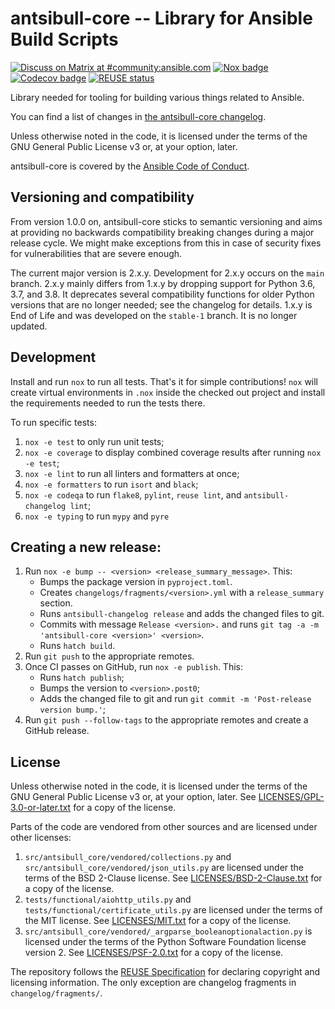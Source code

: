 <!--
Copyright (c) Ansible Project
GNU General Public License v3.0+ (see LICENSES/GPL-3.0-or-later.txt or https://www.gnu.org/licenses/gpl-3.0.txt)
SPDX-License-Identifier: GPL-3.0-or-later
-->

# antsibull-core -- Library for Ansible Build Scripts
[![Discuss on Matrix at #community:ansible.com](https://img.shields.io/matrix/community:ansible.com.svg?server_fqdn=ansible-accounts.ems.host&label=Discuss%20on%20Matrix%20at%20%23community:ansible.com&logo=matrix)](https://matrix.to/#/#community:ansible.com)
[![Nox badge](https://github.com/ansible-community/antsibull-core/actions/workflows/nox.yml/badge.svg)](https://github.com/ansible-community/antsibull-core/actions/workflows/nox.yml)
[![Codecov badge](https://img.shields.io/codecov/c/github/ansible-community/antsibull-core)](https://codecov.io/gh/ansible-community/antsibull-core)
[![REUSE status](https://api.reuse.software/badge/github.com/ansible-community/antsibull-core)](https://api.reuse.software/info/github.com/ansible-community/antsibull-core)

Library needed for tooling for building various things related to Ansible.

You can find a list of changes in [the antsibull-core changelog](./CHANGELOG.rst).

Unless otherwise noted in the code, it is licensed under the terms of the GNU
General Public License v3 or, at your option, later.

antsibull-core is covered by the [Ansible Code of Conduct](https://docs.ansible.com/ansible/latest/community/code_of_conduct.html).

## Versioning and compatibility

From version 1.0.0 on, antsibull-core sticks to semantic versioning and aims at providing no backwards compatibility breaking changes during a major release cycle. We might make exceptions from this in case of security fixes for vulnerabilities that are severe enough.

The current major version is 2.x.y. Development for 2.x.y occurs on the `main` branch. 2.x.y mainly differs from 1.x.y by dropping support for Python 3.6, 3.7, and 3.8. It deprecates several compatibility functions for older Python versions that are no longer needed; see the changelog for details. 1.x.y is End of Life and was developed on the `stable-1` branch. It is no longer updated.

## Development

Install and run `nox` to run all tests. That's it for simple contributions!
`nox` will create virtual environments in `.nox` inside the checked out project
and install the requirements needed to run the tests there.

To run specific tests:

1. `nox -e test` to only run unit tests;
2. `nox -e coverage` to display combined coverage results after running `nox -e
   test`;
3. `nox -e lint` to run all linters and formatters at once;
4. `nox -e formatters` to run `isort` and `black`;
3. `nox -e codeqa` to run `flake8`, `pylint`, `reuse lint`, and `antsibull-changelog lint`;
6. `nox -e typing` to run `mypy` and `pyre`

## Creating a new release:

1. Run `nox -e bump -- <version> <release_summary_message>`. This:
   * Bumps the package version in `pyproject.toml`.
   * Creates `changelogs/fragments/<version>.yml` with a `release_summary` section.
   * Runs `antsibull-changelog release` and adds the changed files to git.
   * Commits with message `Release <version>.` and runs `git tag -a -m 'antsibull-core <version>' <version>`.
   * Runs `hatch build`.
2. Run `git push` to the appropriate remotes.
3. Once CI passes on GitHub, run `nox -e publish`. This:
   * Runs `hatch publish`;
   * Bumps the version to `<version>.post0`;
   * Adds the changed file to git and run `git commit -m 'Post-release version bump.'`;
4. Run `git push --follow-tags` to the appropriate remotes and create a GitHub release.

## License

Unless otherwise noted in the code, it is licensed under the terms of the GNU
General Public License v3 or, at your option, later. See
[LICENSES/GPL-3.0-or-later.txt](https://github.com/ansible-community/antsibull-changelog/tree/main/LICENSE)
for a copy of the license.

Parts of the code are vendored from other sources and are licensed under other licenses:
1. `src/antsibull_core/vendored/collections.py` and `src/antsibull_core/vendored/json_utils.py` are licensed under the terms of the BSD 2-Clause license. See [LICENSES/BSD-2-Clause.txt](https://github.com/ansible-community/antsibull-changelog/tree/main/LICENSES/BSD-2-Clause.txt) for a copy of the license.
2. `tests/functional/aiohttp_utils.py` and `tests/functional/certificate_utils.py` are licensed under the terms of the MIT license. See [LICENSES/MIT.txt](https://github.com/ansible-community/antsibull-changelog/tree/main/LICENSES/MIT.txt) for a copy of the license.
3. `src/antsibull_core/vendored/_argparse_booleanoptionalaction.py` is licensed under the terms of the Python Software Foundation license version 2. See [LICENSES/PSF-2.0.txt](https://github.com/ansible-community/antsibull-changelog/tree/main/LICENSES/PSF-2.0.txt) for a copy of the license.

The repository follows the [REUSE Specification](https://reuse.software/spec/) for declaring copyright and
licensing information. The only exception are changelog fragments in ``changelog/fragments/``.
